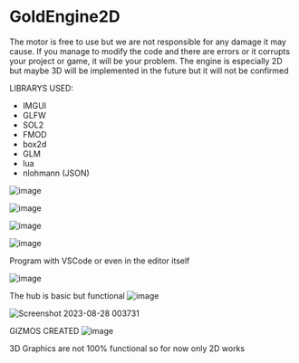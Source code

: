 # GoldEngine2D

The motor is free to use but we are not responsible for any damage it may cause. If you manage to modify the code and there are errors or it corrupts your project or game, it will be your problem.
The engine is especially 2D but maybe 3D will be implemented in the future but it will not be confirmed


LIBRARYS USED:
- IMGUI
- GLFW
- SOL2
- FMOD
- box2d
- GLM
- lua
- nlohmann (JSON)


![image](https://github.com/GrstudiosGamesPro/GoldEngine2D/assets/85538374/88ce4ffd-d4ef-4edb-bd57-2bd17e81a314)




![image](https://github.com/GrstudiosGamesPro/GoldEngine2D/assets/85538374/0178ce8f-949f-4b90-8df3-a2d138c31419)


![image](https://github.com/GrstudiosGamesPro/GoldEngine2D/assets/85538374/271f5388-8ecc-46f5-884e-c40adb3e3552)

![image](https://github.com/GrstudiosGamesPro/GoldEngine2D/assets/85538374/21046172-f512-411a-8a2e-3d37f4944c00)





Program with VSCode or even in the editor itself

![image](https://github.com/GrstudiosGamesPro/GoldEngine2D/assets/85538374/71956c5f-b271-435d-9445-0820917fafcf)


The hub is basic but functional
![image](https://github.com/GrstudiosGamesPro/GoldEngine2D/assets/85538374/9bfadd13-feb7-4eda-a06c-f744876686da)

![Screenshot 2023-08-28 003731](https://github.com/GrstudiosGamesPro/GoldEngine2D/assets/85538374/86f2e020-e9f2-4383-8d7f-c4b3551d31a5)



GIZMOS CREATED
![image](https://github.com/GrstudiosGamesPro/GoldEngine2D/assets/85538374/17db5291-01c2-44c0-8559-e70771b66034)



3D Graphics are not 100% functional so for now only 2D works
